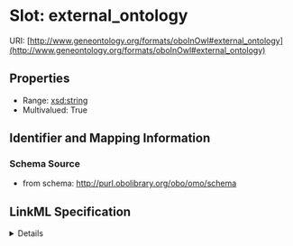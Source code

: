 # Slot: external_ontology

URI: [http://www.geneontology.org/formats/oboInOwl#external_ontology](http://www.geneontology.org/formats/oboInOwl#external_ontology)



<!-- no inheritance hierarchy -->




## Properties

* Range: [xsd:string](http://www.w3.org/2001/XMLSchema#string)
* Multivalued: True







## Identifier and Mapping Information







### Schema Source


* from schema: http://purl.obolibrary.org/obo/omo/schema




## LinkML Specification

<details>
```yaml
name: external_ontology
deprecated: deprecated oboInOwl property
from_schema: http://purl.obolibrary.org/obo/omo/schema
rank: 1000
slot_uri: oio:external_ontology
multivalued: true
alias: external_ontology
domain_of:
- Axiom
range: string

```
</details>